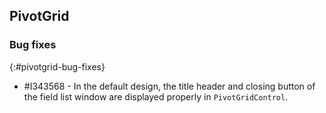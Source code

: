 ## PivotGrid

### Bug fixes
{:#pivotgrid-bug-fixes}

* \#I343568 - In the default design, the title header and closing button of the field list window are displayed properly in `PivotGridControl`.
